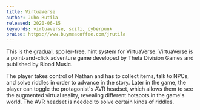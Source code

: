 ```yaml
---
title: VirtuaVerse
author: Juho Rutila
released: 2020-06-15
keywords: virtuaverse, scifi, cyberpunk
praise: https://www.buymeacoffee.com/jrutila
---
```


This is the gradual, spoiler-free, hint system for VirtuaVerse.
VirtuaVerse is a point-and-click adventure game developed by Theta Division Games and published by Blood Music.

The player takes control of Nathan and has to collect items, talk to NPCs, and solve riddles in order to advance in the story. Later in the game, the player can toggle the protagonist's AVR headset, which allows them to see the augmented virtual reality, revealing different hotspots in the game's world. The AVR headset is needed to solve certain kinds of riddles.
